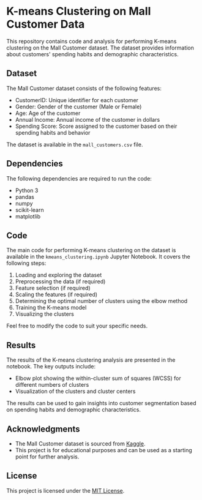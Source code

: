 # K-means Clustering on Mall Customer Data

This repository contains code and analysis for performing K-means clustering on the Mall Customer dataset. The dataset provides information about customers' spending habits and demographic characteristics.

## Dataset

The Mall Customer dataset consists of the following features:

- CustomerID: Unique identifier for each customer
- Gender: Gender of the customer (Male or Female)
- Age: Age of the customer
- Annual Income: Annual income of the customer in dollars
- Spending Score: Score assigned to the customer based on their spending habits and behavior

The dataset is available in the `mall_customers.csv` file.

## Dependencies

The following dependencies are required to run the code:

- Python 3
- pandas
- numpy
- scikit-learn
- matplotlib


## Code

The main code for performing K-means clustering on the dataset is available in the `kmeans_clustering.ipynb` Jupyter Notebook. It covers the following steps:

1. Loading and exploring the dataset
2. Preprocessing the data (if required)
3. Feature selection (if required)
4. Scaling the features (if required)
5. Determining the optimal number of clusters using the elbow method
6. Training the K-means model
7. Visualizing the clusters

Feel free to modify the code to suit your specific needs.

## Results

The results of the K-means clustering analysis are presented in the notebook. The key outputs include:

- Elbow plot showing the within-cluster sum of squares (WCSS) for different numbers of clusters
- Visualization of the clusters and cluster centers

The results can be used to gain insights into customer segmentation based on spending habits and demographic characteristics.

## Acknowledgments

- The Mall Customer dataset is sourced from [Kaggle](https://www.kaggle.com/vjchoudhary7/customer-segmentation-tutorial-in-python).
- This project is for educational purposes and can be used as a starting point for further analysis.

## License

This project is licensed under the [MIT License](LICENSE).




